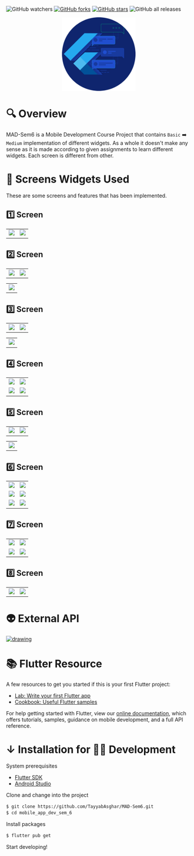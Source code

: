 ![GitHub watchers](https://img.shields.io/github/watchers/TayyabAsghar/MAD-Sem6?style=social)
[![GitHub forks](https://img.shields.io/github/forks/TayyabAsghar/MAD-Sem6?logo=github&style=social)](https://github.com/TayyabAsghar/MAD-Sem6/network)
[![GitHub stars](https://img.shields.io/github/stars/TayyabAsghar/MAD-Sem6?logo=github&style=social)](https://github.com/TayyabAsghar/MAD-Sem6/stargazers)
![GitHub all releases](https://img.shields.io/github/downloads/TayyabAsghar/MAD-Sem6/total?logo=github&style=social)

<p align="center">
<a href= "https://github.com/TayyabAsghar/MAD-Sem6/blob/master/assets/icons/android.png">
<img src="assets/icons/android.png" alt="drawing" width="200"/>
</a>
</p>

# 🔍 Overview

MAD-Sem6 is a Mobile Development Course Project that contains `Basic` ➡️ `Medium` implementation of different widgets. As a whole it doesn't make any sense as it is made according to given assignments to learn different widgets. Each screen is different from other.

# 📱 Screens Widgets Used

These are some screens and features that has been implemented.

## 1️⃣ Screen

|                |                |
| -------------- | -------------- |
| ![][screen1.1] | ![][screen1.2] |

## 2️⃣ Screen

<!-- Do not merge the tables as it will make the 4th cell empty on Github. -->

|                |                |
| -------------- | -------------- |
| ![][screen2.1] | ![][screen2.2] |

|                |
| -------------- |
| ![][screen2.3] |

## 3️⃣ Screen

|                |                |
| -------------- | -------------- |
| ![][screen3.1] | ![][screen3.2] |

|                |
| -------------- |
| ![][screen3.3] |

## 4️⃣ Screen

|                |                |
| -------------- | -------------- |
| ![][screen4.1] | ![][screen4.2] |
| ![][screen4.3] | ![][screen4.4] |

## 5️⃣ Screen

|                |                |
| -------------- | -------------- |
| ![][screen5.1] | ![][screen5.2] |

|                |
| -------------- |
| ![][screen5.3] |

## 6️⃣ Screen

|                |                |
| -------------- | -------------- |
| ![][screen6.1] | ![][screen6.2] |
| ![][screen6.3] | ![][screen6.4] |
| ![][screen6.5] | ![][screen6.6] |

## 7️⃣ Screen

|                |                |
| -------------- | -------------- |
| ![][screen7.1] | ![][screen7.2] |
| ![][screen7.3] | ![][screen7.4] |

## 8️⃣ Screen

|                |                |
| -------------- | -------------- |
| ![][screen8.1] | ![][screen8.2] |

<!-- ## 9️⃣ Screen

|                |                |
| -------------- | -------------- |
| ![][screen9.1] | ![][screen9.2] |
| ![][screen9.3] | ![][screen9.4] |

## 🔟 Screen

|                 |                 |
| --------------- | --------------- |
| ![][screen10.1] | ![][screen10.2] | -->

# 👽 External API

<a href="https://source.unsplash.com">
<img src="https://images.unsplash.com/photo-1549706844-30ea8cad811b?ixid=MnwxMjA3fDB8MHxwaG90by1wYWdlfHx8fGVufDB8fHx8&ixlib=rb-1.2.1&auto=format&fit=crop&w=889&q=80" alt="drawing" width="1000" height="300"/></a>

# 📚 Flutter Resource

A few resources to get you started if this is your first Flutter project:

- [Lab: Write your first Flutter app](https://flutter.dev/docs/get-started/codelab)
- [Cookbook: Useful Flutter samples](https://flutter.dev/docs/cookbook)

For help getting started with Flutter, view our [online documentation](https://flutter.dev/docs), which offers tutorials, samples, guidance on mobile development, and a full API reference.

# ↓ Installation for 🐱‍💻 Development

System prerequisites

- [Flutter SDK][fsdk]
- [Android Studio][astudio]

Clone and change into the project

```sh
$ git clone https://github.com/TayyabAsghar/MAD-Sem6.git
$ cd mobile_app_dev_sem_6
```

Install packages

```sh
$ flutter pub get
```

Start developing!

[fsdk]: https://flutter.dev/docs/get-started/install
[astudio]: https://developer.android.com/studio

<!-- Screens -->

[screen1.1]: assets/screenShots/Screen1.1.jpg
[screen1.2]: assets/screenShots/Screen1.2.jpg
[screen2.1]: assets/screenShots/Screen2.1.jpg
[screen2.2]: assets/screenShots/Screen2.2.jpg
[screen2.3]: assets/screenShots/Screen2.3.jpg
[screen3.1]: assets/screenShots/Screen3.1.jpg
[screen3.2]: assets/screenShots/Screen3.2.jpg
[screen3.3]: assets/screenShots/Screen3.3.jpg
[screen4.1]: assets/screenShots/Screen4.1.jpg
[screen4.2]: assets/screenShots/Screen4.2.jpg
[screen4.3]: assets/screenShots/Screen4.3.jpg
[screen4.4]: assets/screenShots/Screen4.4.jpg
[screen5.1]: assets/screenShots/Screen5.1.jpg
[screen5.2]: assets/screenShots/Screen5.2.jpg
[screen5.3]: assets/screenShots/Screen5.3.jpg
[screen6.1]: assets/screenShots/Screen6.1.png
[screen6.2]: assets/screenShots/Screen6.2.png
[screen6.3]: assets/screenShots/Screen6.3.png
[screen6.4]: assets/screenShots/Screen6.4.png
[screen6.5]: assets/screenShots/Screen6.5.png
[screen6.6]: assets/screenShots/Screen6.6.png
[screen7.1]: assets/screenShots/Screen7.1.png
[screen7.2]: assets/screenShots/Screen7.2.png
[screen7.3]: assets/screenShots/Screen7.3.png
[screen7.4]: assets/screenShots/Screen7.4.png
[screen8.1]: assets/gifs/Screen8.1.gif
[screen8.2]: assets/gifs/Screen8.2.gif
